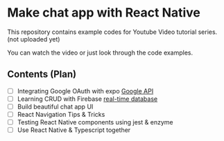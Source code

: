 # Make chat app with React Native

This repository contains example codes for Youtube Video tutorial series. (not uploaded yet)

You can watch the video or just look through the code examples.

## Contents (Plan)

- [ ] Integrating Google OAuth with expo [Google API](https://docs.expo.io/versions/latest/sdk/google)
- [ ] Learning CRUD with Firebase [real-time database](https://firebase.google.com/docs/database/?hl=ko)
- [ ] Build beautiful chat app UI
- [ ] React Navigation Tips & Tricks
- [ ] Testing React Native components using jest & enzyme
- [ ] Use React Native & Typescript together
